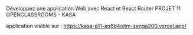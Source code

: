 
Développez une application Web avec React et React Router
PROJET 11 OPENCLASSROOMS - KASA 

application visible sur : 
https://kasa-p11-aq6b4oitm-senga200.vercel.app/

